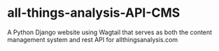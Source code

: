 # all-things-analysis-API-CMS
A Python Django website using Wagtail that serves as both the content management system and rest API for allthingsanalysis.com
